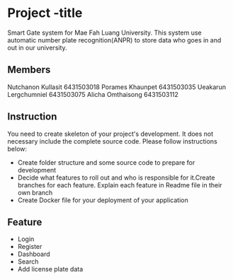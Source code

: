 # Project -title
Smart Gate system for Mae Fah Luang University. This system use automatic number plate recognition(ANPR) to store data who goes in and out in our university.
## Members
Nutchanon Kullasit 6431503018
Porames Khaunpet 6431503035
Ueakarun Lergchumniel 6431503075
Alicha Omthaisong 6431503112

## Instruction
You need to create skeleton of your project's development. It does not necessary include the complete source code. Please follow instructions below:
<!-- - Edit readme file that briefly explains your project and details of members.​  -->
- Create folder structure and some source code to prepare for development
- Decide what features to roll out and who is responsible for it.​ Create branches for each feature. Explain each feature in Readme file in their own branch​ 
- Create Docker file for your deployment of your application 

## Feature
- Login
- Register
- Dashboard
- Search
- Add license plate data